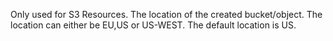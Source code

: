 Only used for S3 Resources. The location of the created bucket/object. The location can either be EU,US or US-WEST. The default location is US.